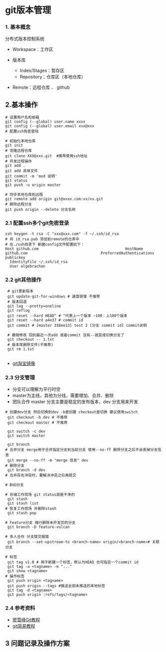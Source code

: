 # git版本管理

### 1. 基本概念

分布式版本控制系统

- Workspace：工作区

- 版本库

  - Index/Stages：暂存区
  - Repository：仓库区（本地仓库）

- Remote：远程仓库 、 github

  



## 2.基本操作
```shell
# 设置用户名和邮箱
git config (--global) user.name xxxx
git config (--global) user.email xxx@xxx
# 配置ssh免密登陆

# 初始化本地仓库
git init 
# 克隆远程仓库
git clone XXX@xxx.git  #推荐使用ssh地址
# 开发过程操作
git add . 
git add 具体文件
git commit -m 'mod 说明'
git status
git push -u origin master

# 同步本地仓库到远程
git remote add origin git@xxxx.com:xx/xx.git
# 删除远程分支
git push origin --delete 分支名称
```

### 2.1 配置ssh多个git免密登录

```shell
ssh keygen -t rsa -C "xxx@xxx.com" -f ~/.ssh/id_rsa
# 将 id_rsa.pub 添加到remote的仓库中
# 在./ssh目录下 新建config文件配置如下：
Host github.com                                       HostName github.com                                 PreferredAuthentications publickey
  IdentityFile ~/.ssh/id_rsa
  User algebrachan
```

### 2.2 git其他操作
```shell
 # git更新版本
 git update-git-for-windows # 速度很慢 不推荐
 # 版本回退 
 git log --pretty=oneline
 git reflog
 git reset --hard HEAD^ # ^代表上一个版本 ~100：上100个版本
 git reset --hard a4e37 # commit id
 git commit # [master 318ee13] test 2 [分支 commit id] commit说明
 
 # 撤销修改 回到最近一次add 或者commit 没有--就变成切换分支了
 git checkout -- 1.txt 
 # 版本库删除文件(不推荐)
 git rm 1.txt
 
```

- [git淘宝镜像](https://npm.taobao.org/mirrors/git-for-windows/)

### 2.3 分支管理

- 分支可以理解为平行时空
- master为主线，其他为分线，需要增加、合并、删除
- 团队合作 master 分支主要是稳定的发布版本，dev 分支用来开发

```shell
# 创建dev分支 然后切换到dev -b是创建 checkout是切换 建议使用switch
 git checkout -b dev # 不推荐
 git checkout master # 不推荐
 
 git switch -c dev
 git switch master
 
 git branch
# 合并分支 merge用于合并指定分支到当前分支 使用--no-ff 删除分支之后不会丢掉分支信息
 git merge --no-ff -m "merge 信息" dev
# 删除分支
 git branch -d dev
# 合并存在冲突时，要解决冲突之后再提交
 
# BUG分支

# 存储工作现场 git status就是干净的
 git stash
 git stash list
# 恢复工作现场 并删除stash
 git stash pop
 
# Feature分支 强行删除未开发完的分支
 git branch -D feature-vulcan
 
# 多人合作 分支提交报错
 git branch --set-upstream-to <branch-name> origin/<branch-name># 关联分支

# 标签
 git tag v1.0 # 用于新建一个标签，默认为HEAD 也可指定一个commit id
 git tag -a <tagname> -m "..."
 git show <tagname>
# 操作标签
 git push origin <tagname>
 git push origin --tags #推送全部未推送的本地标签
 git tag -d <tagname>
 git push origin :refs/tags/<tagname>
```
### 2.4 参考资料
- [廖雪峰Git教程](https://www.liaoxuefeng.com/wiki/896043488029600)
- [git简易教程](https://mp.weixin.qq.com/s/G7Nz0aMnbBzo6aDi9JNZrw)

## 3 问题记录及操作方案

